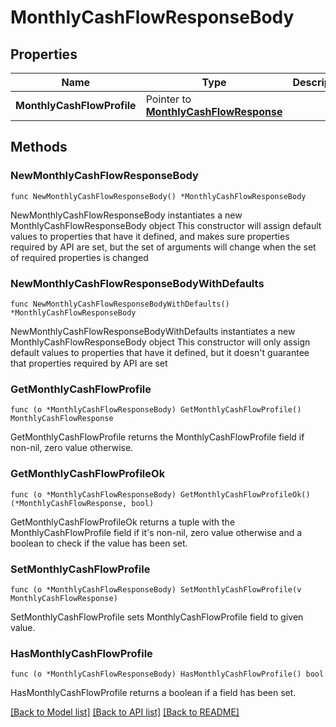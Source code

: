 # MonthlyCashFlowResponseBody

## Properties

Name | Type | Description | Notes
------------ | ------------- | ------------- | -------------
**MonthlyCashFlowProfile** | Pointer to [**MonthlyCashFlowResponse**](MonthlyCashFlowResponse.md) |  | [optional] 

## Methods

### NewMonthlyCashFlowResponseBody

`func NewMonthlyCashFlowResponseBody() *MonthlyCashFlowResponseBody`

NewMonthlyCashFlowResponseBody instantiates a new MonthlyCashFlowResponseBody object
This constructor will assign default values to properties that have it defined,
and makes sure properties required by API are set, but the set of arguments
will change when the set of required properties is changed

### NewMonthlyCashFlowResponseBodyWithDefaults

`func NewMonthlyCashFlowResponseBodyWithDefaults() *MonthlyCashFlowResponseBody`

NewMonthlyCashFlowResponseBodyWithDefaults instantiates a new MonthlyCashFlowResponseBody object
This constructor will only assign default values to properties that have it defined,
but it doesn't guarantee that properties required by API are set

### GetMonthlyCashFlowProfile

`func (o *MonthlyCashFlowResponseBody) GetMonthlyCashFlowProfile() MonthlyCashFlowResponse`

GetMonthlyCashFlowProfile returns the MonthlyCashFlowProfile field if non-nil, zero value otherwise.

### GetMonthlyCashFlowProfileOk

`func (o *MonthlyCashFlowResponseBody) GetMonthlyCashFlowProfileOk() (*MonthlyCashFlowResponse, bool)`

GetMonthlyCashFlowProfileOk returns a tuple with the MonthlyCashFlowProfile field if it's non-nil, zero value otherwise
and a boolean to check if the value has been set.

### SetMonthlyCashFlowProfile

`func (o *MonthlyCashFlowResponseBody) SetMonthlyCashFlowProfile(v MonthlyCashFlowResponse)`

SetMonthlyCashFlowProfile sets MonthlyCashFlowProfile field to given value.

### HasMonthlyCashFlowProfile

`func (o *MonthlyCashFlowResponseBody) HasMonthlyCashFlowProfile() bool`

HasMonthlyCashFlowProfile returns a boolean if a field has been set.


[[Back to Model list]](../README.md#documentation-for-models) [[Back to API list]](../README.md#documentation-for-api-endpoints) [[Back to README]](../README.md)


